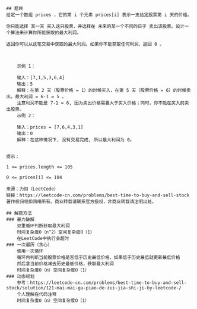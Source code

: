    ## 题目
    给定一个数组 prices ，它的第 i 个元素 prices[i] 表示一支给定股票第 i 天的价格。
    
    你只能选择 某一天 买入这只股票，并选择在 未来的某一个不同的日子 卖出该股票。设计一个算法来计算你所能获取的最大利润。
    
    返回你可以从这笔交易中获取的最大利润。如果你不能获取任何利润，返回 0 。
    
     
    
        示例 1：
        
        输入：[7,1,5,3,6,4]
        输出：5
        解释：在第 2 天（股票价格 = 1）的时候买入，在第 5 天（股票价格 = 6）的时候卖出，最大利润 = 6-1 = 5 。
        注意利润不能是 7-1 = 6, 因为卖出价格需要大于买入价格；同时，你不能在买入前卖出股票。
        示例 2：
        
        输入：prices = [7,6,4,3,1]
        输出：0
        解释：在这种情况下, 没有交易完成, 所以最大利润为 0。
    
    
    提示：
    
    1 <= prices.length <= 105
    
    0 <= prices[i] <= 104
    
    来源：力扣（LeetCode）
    链接：https://leetcode-cn.com/problems/best-time-to-buy-and-sell-stock
    著作权归领扣网络所有。商业转载请联系官方授权，非商业转载请注明出处。
    
    ## 解题方法
    ### 暴力破解
        双重循环判断获取最大利润
        时间复杂度O（n^2）空间复杂度O（1）
        在LeetCode中执行会超时
    ### 一次遍历（贪心）
        使用一次循环 
        循环内判断当前股票价格是否低于历史最低价格，如果低于历史最低就更新最低价格
        然后拿当前价格减去历史最低价格，获取最大利润
        时间复杂度O（n）空间复杂度O（1）
    ### 动态规划
        参考：https://leetcode-cn.com/problems/best-time-to-buy-and-sell-stock/solution/121-mai-mai-gu-piao-de-zui-jia-shi-ji-by-leetcode-/
        个人理解在代码注释
        时间复杂度O（n）空间复杂度O（1）
    
    
